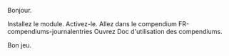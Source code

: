 Bonjour.

Installez le module.
Activez-le.
Allez dans le compendium FR-compendiums-journalentries
Ouvrez Doc d'utilisation des compendiums.

Bon jeu.